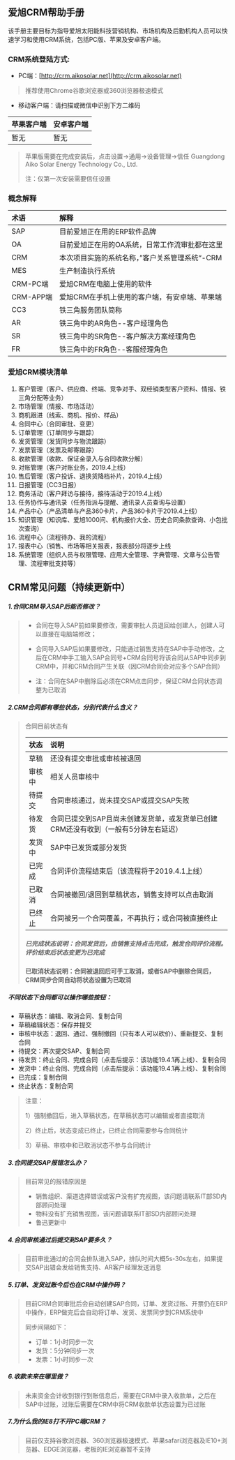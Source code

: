 ## 爱旭CRM帮助手册

该手册主要目标为指导爱旭太阳能科技营销机构、市场机构及后勤机构人员可以快速学习和使用CRM系统，包括PC版、苹果及安卓客户端。

### CRM系统登陆方式:

* PC端：[http://crm.aikosolar.net](http://crm.aikosolar.net)

> 推荐使用Chrome谷歌浏览器或360浏览器极速模式

* 移动客户端：请扫描或微信中识别下方二维码

| 苹果客户端 | 安卓客户端 |
| :--- | :--- |
| 暂无 | 暂无 |

> 苹果版需要在完成安装后，点击设置-&gt;通用-&gt;设备管理-&gt;信任  Guangdong Aiko Solar Energy Technology Co., Ltd.
>
> 注：仅第一次安装需要信任设置

### 概念解释

| 术语 | 解释 |
| :--- | :--- |
| SAP | 目前爱旭正在用的ERP软件品牌 |
| OA | 目前爱旭正在用的OA系统，日常工作流审批都在这里 |
| CRM | 本次项目实施的系统名称，”客户关系管理系统“-CRM |
| MES | 生产制造执行系统 |
| CRM-PC端 | 爱旭CRM在电脑上使用的软件 |
| CRM-APP端 | 爱旭CRM在手机上使用的客户端，有安卓端、苹果端 |
| CC3 | 铁三角服务团队简称 |
| AR | 铁三角中的AR角色--客户经理角色 |
| SR | 铁三角中的SR角色--客户解决方案经理角色 |
| FR | 铁三角中的FR角色--客服经理角色 |

### 爱旭CRM模块清单

1. 客户管理（客户、供应商、终端、竞争对手、双经销类型客户资料、情报、铁三角分配等业务）
2. 市场管理（情报、市场活动）
3. 商机跟进（线索、商机、报价、样品）
4. 合同中心（合同审批、变更）
5. 订单管理（订单同步与跟踪）
6. 发货管理（发货同步与物流跟踪）
7. 发票管理（发票及邮寄跟踪）
8. 收款管理（收款、保证金录入与合同收款分解）
9. 对账管理（客户对账业务，2019.4上线）
10. 售后管理（客户投诉、退换货降档补片，2019.4上线）
11. 日报管理（CC3日报）
12. 商务活动（客户拜访与接待，接待活动于2019.4上线）
13. 任务协作与通讯录（任务指派与提醒、通讯录人员查询与设置）
14. 产品中心（产品清单与产品360卡片，产品360卡片于2019.4上线）
15. 知识管理（知识库、爱旭1000问、机构报价大全、历史合同条款查询、小包批次查询）
16. 流程中心（流程待办、我的流程）
17. 报表中心（销售、市场等相关报表，报表部分将逐步上线
18. 系统管理（组织人员与权限管理、应用大全管理、字典管理、文章与公告管理、流程审批支持等）

## CRM常见问题（持续更新中）

##### 1.合同CRM导入SAP后能否修改？

> * 合同在导入SAP前如果要修改，需要审批人员退回给创建人，创建人可以直接在电脑端修改；
>
> * 合同导入SAP后如果要修改，只能通过销售支持在SAP中手动修改，之后在CRM中手工输入SAP合同号+CRM合同号将该合同从SAP中同步到CRM中，并和CRM合同产生关联（因CRM合同会对应多个SAP合同）
>
> * 注：合同在SAP中删除后必须在CRM点击同步，保证CRM合同状态调整为已取消

##### 2.CRM合同都有哪些状态，分别代表什么含义？

> 合同目前状态有
>
> | 状态 | 说明 |
> | :--- | :--- |
> | 草稿 | 还没有提交审批或审核被退回 |
> | 审核中 | 相关人员审核中 |
> | 待提交 | 合同审核通过，尚未提交SAP或提交SAP失败 |
> | 待发货 | 合同已提交到SAP且尚未创建发货单，或发货单已创建CRM还没有收到（一般有5分钟左右延迟） |
> | 发货中 | SAP中已发货或部分发货 |
> | 已完成 | 合同评价流程结束后（该流程将于2019.4.1上线） |
> | 已取消 | 合同被撤回/退回到草稿状态，销售支持可以点击取消 |
> | 已终止 | 合同被另一个合同覆盖，不再执行；或合同被直接终止 |
>
> ##### 已完成状态说明：合同发货后，由销售支持点击完成，触发合同评价流程。评价结束后状态变更为已完成
>
> **已取消状态说明：合同被退回后可手工取消，或者SAP中删除合同后，CRM同步合同自动将状态设置为已取消**

##### 不同状态下合同都可以操作哪些按钮：

* 草稿状态：编辑、取消合同、复制合同
* 草稿编辑状态：保存并提交
* 审核中状态：退回、通过、强制撤回（只有本人可以砍价）、重新提交、复制合同
* 待提交：再次提交SAP、复制合同
* 待发货：终止合同、完成合同（点击后提示：该功能19.4.1再上线）、复制合同
* 发货中：终止合同、完成合同（点击后提示：该功能19.4.1再上线）、复制合同
* 已完成：复制合同
* 终止状态：复制合同

> 注意：
>
> 1）强制撤回后，进入草稿状态，在草稿状态可以编辑或者直接取消
>
> 2）终止后，状态变成已终止，已终止合同需要参与合同统计
>
> 3）草稿、审核中和已取消状态不参与合同统计

##### 3.合同提交SAP报错怎么办？

> 目前常见的报错原因是
>
> * 销售组织、渠道选择错误或客户没有扩充视图，该问题请联系IT部SD内部顾问处理
> * 物料没有扩充销售视图，该问题请联系IT部SD内部顾问处理
> * 鲁迅更新中

##### 4.合同审核通过后提交到SAP要多久？

> 目前审批通过的合同会排队进入SAP，排队时间大概5s-30s左右，如果提交SAP出错会发给销售支持、AR客户经理发送消息

##### 5.订单、发货过账今后也在CRM中操作码？

> 目前CRM合同审批后会自动创建SAP合同，订单、发货过账、开票仍在ERP中操作，ERP做完后会自动将订单、发货、发票同步到CRM系统中
>
> 同步间隔如下：
>
> * 订单：1小时同步一次
> * 发货：5分钟同步一次
> * 发票：1小时同步一次

##### 6.收款未来在哪里做？

> 未来资金会计收到银行到账信息后，需要在CRM中录入收款单，之后在SAP中过账，过账后需要在CRM中将CRM收款单状态设置为已过账

##### 7.为什么我的IE8打不开PC端CRM？

> 目前仅支持谷歌浏览器、360浏览器极速模式、苹果safari浏览器及IE10+浏览器、EDGE浏览器，老板的IE浏览器暂不支持

##### 



